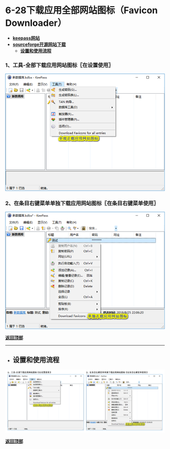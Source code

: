 # <a name="锚点0"></a>6-28下载应用全部网站图标（Favicon Downloader）
- [**keepass网站**](https://keepass.info/plugins.html#faviconimp)
- [**sourceforge开源网站下载**](https://sourceforge.net/projects/keepass-favicon/files/)
	- <a href="#锚点1">**设置和使用流程**</a>
### 1、工具-全部下载应用网站图标〖在设置使用〗
<p><img src="/图片/6-28下载应用全部网站图标（Favicon Downloader）/1、工具-全部下载应用网站图标〖在设置使用〗.png" alt="/图片/6-28下载应用全部网站图标（Favicon Downloader）/1、工具-全部下载应用网站图标〖在设置使用〗.png"/></p>

### 2、在条目右键菜单单独下载应用网站图标〖在条目右键菜单使用〗
<p><img src="/图片/6-28下载应用全部网站图标（Favicon Downloader）/2、在条目右键菜单单独下载应用网站图标〖在条目右键菜单使用〗.png" alt="/图片/6-28下载应用全部网站图标（Favicon Downloader）/2、在条目右键菜单单独下载应用网站图标〖在条目右键菜单使用〗.png"/></p>

<a name="锚点1"></a><a href="#锚点0">**返回顶部**</a>
______________________________________________________________________________
- ## 设置和使用流程
<p><img src="/图片/6-28下载应用全部网站图标（Favicon Downloader）/设置和使用流程.png" alt="/图片/6-28下载应用全部网站图标（Favicon Downloader）/设置和使用流程.png"/></p>

<a href="#锚点0">**返回顶部**</a>